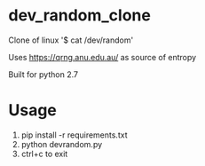 # dev_random_clone
Clone of linux '$ cat /dev/random'

Uses https://qrng.anu.edu.au/ as source of entropy

Built for python 2.7

# Usage
1. pip install -r requirements.txt
2. python devrandom.py
3. ctrl+c to exit
